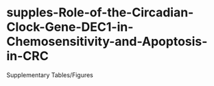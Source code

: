 # supples-Role-of-the-Circadian-Clock-Gene-DEC1-in-Chemosensitivity-and-Apoptosis-in-CRC
Supplementary Tables/Figures
